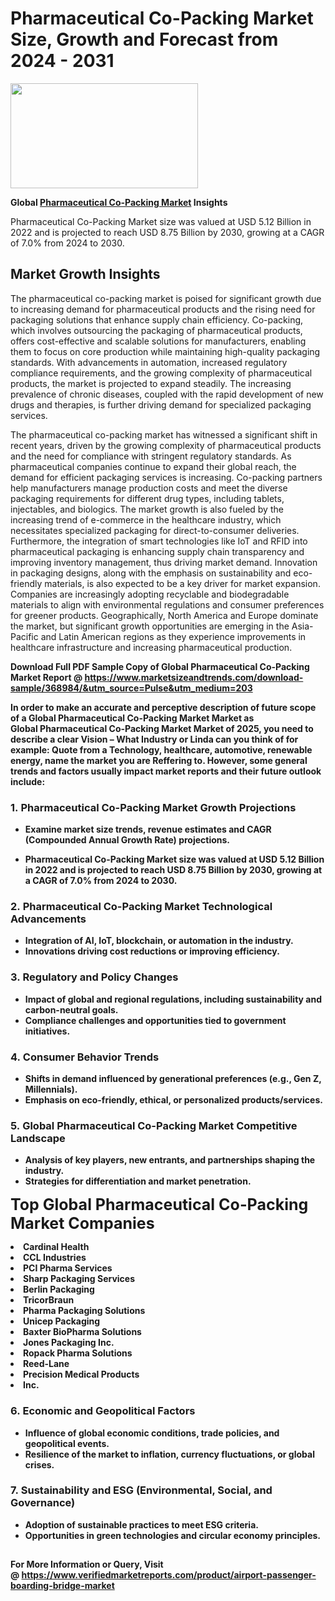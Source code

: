 <H1>Pharmaceutical Co-Packing Market Size, Growth and Forecast from 2024 - 2031</H1><img class="aligncenter size-medium wp-image-584254" src="https://thirdeyenews.in/wp-content/uploads/2024/09/Global-Market-Research-300x168.jpeg" alt="" width="300" height="168" /><p><strong>Global&nbsp;<a href="https://www.marketsizeandtrends.com/download-sample/368984/&amp;utm_source=Pulse&amp;utm_medium=203">Pharmaceutical Co-Packing Market</a> Insights</strong></p><p>Pharmaceutical Co-Packing Market size was valued at USD 5.12 Billion in 2022 and is projected to reach USD 8.75 Billion by 2030, growing at a CAGR of 7.0% from 2024 to 2030.</p><p><h2>Market Growth Insights</h2> <p>The pharmaceutical co-packing market is poised for significant growth due to increasing demand for pharmaceutical products and the rising need for packaging solutions that enhance supply chain efficiency. Co-packing, which involves outsourcing the packaging of pharmaceutical products, offers cost-effective and scalable solutions for manufacturers, enabling them to focus on core production while maintaining high-quality packaging standards. With advancements in automation, increased regulatory compliance requirements, and the growing complexity of pharmaceutical products, the market is projected to expand steadily. The increasing prevalence of chronic diseases, coupled with the rapid development of new drugs and therapies, is further driving demand for specialized packaging services.</p> <p><strong></strong></p> <p>The pharmaceutical co-packing market has witnessed a significant shift in recent years, driven by the growing complexity of pharmaceutical products and the need for compliance with stringent regulatory standards. As pharmaceutical companies continue to expand their global reach, the demand for efficient packaging services is increasing. Co-packing partners help manufacturers manage production costs and meet the diverse packaging requirements for different drug types, including tablets, injectables, and biologics. The market growth is also fueled by the increasing trend of e-commerce in the healthcare industry, which necessitates specialized packaging for direct-to-consumer deliveries. Furthermore, the integration of smart technologies like IoT and RFID into pharmaceutical packaging is enhancing supply chain transparency and improving inventory management, thus driving market demand. Innovation in packaging designs, along with the emphasis on sustainability and eco-friendly materials, is also expected to be a key driver for market expansion. Companies are increasingly adopting recyclable and biodegradable materials to align with environmental regulations and consumer preferences for greener products. Geographically, North America and Europe dominate the market, but significant growth opportunities are emerging in the Asia-Pacific and Latin American regions as they experience improvements in healthcare infrastructure and increasing pharmaceutical production. <p><strong></p><p><span class=""><strong>Download Full PDF Sample Copy of Global Pharmaceutical Co-Packing Market Report</strong> @ <a href="https://www.marketsizeandtrends.com/download-sample/368984/&amp;utm_source=Pulse&amp;utm_medium=203" target="_blank">https://www.marketsizeandtrends.com/download-sample/368984/&amp;utm_source=Pulse&amp;utm_medium=203</a></span></p><p>In order to make an accurate and perceptive description of future scope of a Global&nbsp;Pharmaceutical Co-Packing Market Market as Global&nbsp;Pharmaceutical Co-Packing Market Market of 2025, you need to describe a clear Vision &ndash; What Industry or Linda can you think of for example: Quote from a Technology, healthcare, automotive, renewable energy, name the market you are Reffering to. However, some general trends and factors usually impact market reports and their future outlook include:</p><h3>1.&nbsp;<strong>Pharmaceutical Co-Packing Market Growth Projections</strong></h3><ul><li>Examine market size trends, revenue estimates and CAGR (Compounded Annual Growth Rate) projections.</li><li><p>Pharmaceutical Co-Packing Market size was valued at USD 5.12 Billion in 2022 and is projected to reach USD 8.75 Billion by 2030, growing at a CAGR of 7.0% from 2024 to 2030.</p></li></ul><h3>2.&nbsp;<strong>Pharmaceutical Co-Packing Market Technological Advancements</strong></h3><ul><li>Integration of AI, IoT, blockchain, or automation in the industry.</li><li>Innovations driving cost reductions or improving efficiency.</li></ul><h3>3.&nbsp;<strong>Regulatory and Policy Changes</strong></h3><ul><li>Impact of global and regional regulations, including sustainability and carbon-neutral goals.</li><li>Compliance challenges and opportunities tied to government initiatives.</li></ul><h3>4.&nbsp;<strong>Consumer Behavior Trends</strong></h3><ul><li>Shifts in demand influenced by generational preferences (e.g., Gen Z, Millennials).</li><li>Emphasis on eco-friendly, ethical, or personalized products/services.</li></ul><h3>5.&nbsp;<strong>Global Pharmaceutical Co-Packing Market Competitive Landscape</strong></h3><ul><li>Analysis of key players, new entrants, and partnerships shaping the industry.</li><li>Strategies for differentiation and market penetration.</li></ul><p data-pm-slice="1 1 []"><span style="color: inherit; font-family: inherit; font-size: 25px;">Top Global Pharmaceutical Co-Packing Market Companies</span></p><div class="" data-test-id=""><p><li>Cardinal Health</li><li> CCL Industries</li><li> PCI Pharma Services</li><li> Sharp Packaging Services</li><li> Berlin Packaging</li><li> TricorBraun</li><li> Pharma Packaging Solutions</li><li> Unicep Packaging</li><li> Baxter BioPharma Solutions</li><li> Jones Packaging Inc.</li><li> Ropack Pharma Solutions</li><li> Reed-Lane</li><li> Precision Medical Products</li><li> Inc.</li></p></div><h3>6.&nbsp;<strong>Economic and Geopolitical Factors</strong></h3><ul><li>Influence of global economic conditions, trade policies, and geopolitical events.</li><li>Resilience of the market to inflation, currency fluctuations, or global crises.</li></ul><h3>7.&nbsp;<strong>Sustainability and ESG (Environmental, Social, and Governance)</strong></h3><ul><li>Adoption of sustainable practices to meet ESG criteria.</li><li>Opportunities in green technologies and circular economy principles.</li></ul><h2><strong style="font-size: 14px;">For More Information or Query, Visit @&nbsp;</strong><a style="background-color: #ffffff; font-size: 14px;" href="https://www.marketsizeandtrends.com/report/pharmaceutical-co-packing-market/" target="_blank">https://www.verifiedmarketreports.com/product/airport-passenger-boarding-bridge-market</a></h2>
